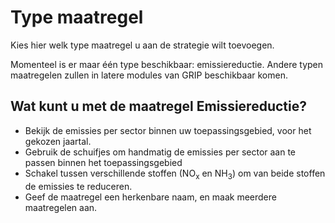 # Type maatregel
Kies hier welk type maatregel u aan de strategie wilt toevoegen.

Momenteel is er maar één type beschikbaar: emissiereductie. Andere typen maatregelen zullen in latere modules van GRIP beschikbaar komen.

## Wat kunt u met de maatregel Emissiereductie?
- Bekijk de emissies per sector binnen uw toepassingsgebied, voor het gekozen jaartal.
- Gebruik de schuifjes om handmatig de emissies per sector aan te passen binnen het toepassingsgebied
- Schakel tussen verschillende stoffen (NO<sub>x</sub> en NH<sub>3</sub>) om van beide stoffen de emissies te reduceren.
- Geef de maatregel een herkenbare naam, en maak meerdere maatregelen aan.
